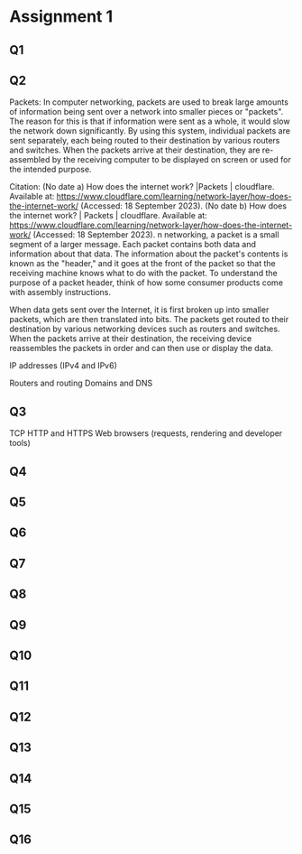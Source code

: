 # Assignment 1

## Q1





## Q2
Packets: In computer networking, packets are used to break large amounts of information being sent over a network into smaller pieces or "packets". The reason for this is that if information were sent as a whole, it would slow the network down significantly. By using this system, individual packets are sent separately, each being routed to their destination by various routers and switches. When the packets arrive at their destination, they are re-assembled by the receiving computer to be displayed on screen or used for the intended purpose.


Citation: (No date a) How does the internet work? |Packets | cloudflare. Available at: https://www.cloudflare.com/learning/network-layer/how-does-the-internet-work/ (Accessed: 18 September 2023). 
(No date b) How does the internet work? | Packets | cloudflare. Available at: https://www.cloudflare.com/learning/network-layer/how-does-the-internet-work/ (Accessed: 18 September 2023). n networking, a packet is a small segment of a larger message. Each packet contains both data and information about that data. The information about the packet's contents is known as the "header," and it goes at the front of the packet so that the receiving machine knows what to do with the packet. To understand the purpose of a packet header, think of how some consumer products come with assembly instructions.

When data gets sent over the Internet, it is first broken up into smaller packets, which are then translated into bits. The packets get routed to their destination by various networking devices such as routers and switches. When the packets arrive at their destination, the receiving device reassembles the packets in order and can then use or display the data.


IP addresses (IPv4 and IPv6)


Routers and routing
Domains and DNS





## Q3
TCP
HTTP and HTTPS
Web browsers (requests, rendering and developer tools)




## Q4




## Q5




## Q6




## Q7




## Q8




## Q9




## Q10




## Q11




## Q12




## Q13




## Q14




## Q15




## Q16